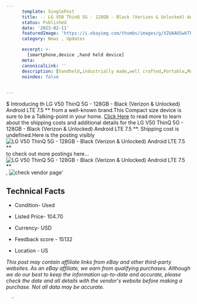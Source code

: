 ```yaml
---
      template: SinglePost
      title: -- LG V50 ThinQ 5G - 128GB - Black (Verizon & Unlocked) Android LTE 7.5 **
      status: Published
      date: '2023-02-11'
      featuredImage: 'https://i.ebayimg.com/thumbs/images/g/XZUAAOSwkThg03UC/s-l225.jpg'
      category: News , Updates

      excerpt: >-
        [smartphone,device ,hand held device]
      meta:
      canonicalLink: ''
      description: [handheld,industrially made,well crafted,Portable,Mobile,Compact,Convenient,Lightweight,Maneuverable,Man-portable,Miniature,Carriable,Hand-held,Light,Holdable,Transportable,Mobile device,Pocket-sized,On-the-go,Wireless,Cordless,Compact size,Convenient size, smartphone,device ,hand held device]
      noindex: false
      

---
```

$
      Introducing th LG V50 ThinQ 5G - 128GB - Black (Verizon & Unlocked) Android LTE 7.5 ** from a well-known brand.This Compact size device  is sure to be a Talking-point in your home. [Click Here](https://www.ebay.com/itm/324688520346?hash=item4b98f1a49a%3Ag%3AXZUAAOSwkThg03UC&mkevt=1&mkcid=1&mkrid=711-53200-19255-0&campid=%253CePNCampaignId%253E&customid=%253CreferenceId%253E&toolid=10049) to read more to learn about the shipping costs and additional details for the LG V50 ThinQ 5G - 128GB - Black (Verizon & Unlocked) Android LTE 7.5 **. Shipping cost is undefined.Here is the posting visibly ![LG V50 ThinQ 5G - 128GB - Black (Verizon & Unlocked) Android LTE 7.5 **](https://i.ebayimg.com/thumbs/images/g/XZUAAOSwkThg03UC/s-l225.jpg) to check out more postings here... ![LG V50 ThinQ 5G - 128GB - Black (Verizon & Unlocked) Android LTE 7.5 **](https://i.ebayimg.com/images/g/XZUAAOSwkThg03UC/s-l960.jpg), ![check vendor page](https://origin-galleryplus.ebayimg.com/ws/web/324688520346_2_0_1/225x225.jpg)'

      

 ## Technical Facts 



     
      

 - Condition- Used 


      

 - Listed Price- 104.70 


      

 - Currency- USD 


      

 - Feedback score - 15132 


      

 - Location - US 


      
      

 *_This post may contain affiliate links from eBay and other third-party websites. As an eBay affiliate, we earn from qualifying purchases. Although we do our best to keep the information up-to-date and accurate, please check the date and all details with the vendor's website before making a purchase. Not all data may be accurate._*




      -
